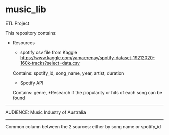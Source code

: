 # music_lib
ETL Project

This repository contains:

- Resources

	- spotify csv file from Kaggle
	https://www.kaggle.com/yamaerenay/spotify-dataset-19212020-160k-tracks?select=data.csv

	Contains: spotify_id, song_name, year, artist, duration
	
	
	- Spotify API
	
	Contains: genre,
	*Research if the popularity or hits of each song can be found
	

********************
AUDIENCE: Music Industry of Australia


********************

Common column between the 2 sources: either by song name or spotify_id


	



